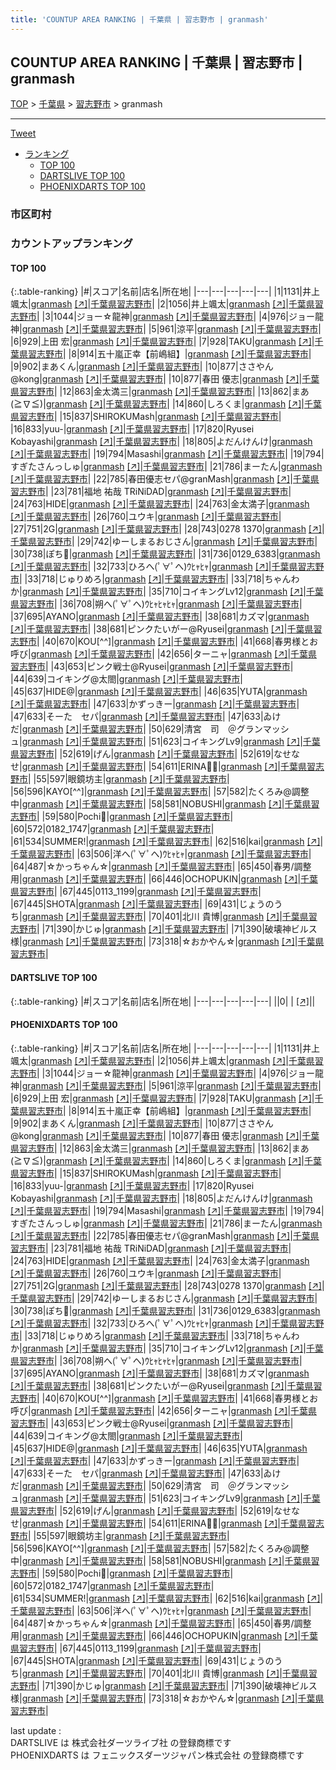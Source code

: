 ```yaml
---
title: 'COUNTUP AREA RANKING | 千葉県 | 習志野市 | granmash'
---
```

## COUNTUP AREA RANKING | 千葉県 | 習志野市 | granmash

[TOP](/darts/rank/) > [千葉県](/darts/rank/千葉県/) > [習志野市](/darts/rank/千葉県/習志野市/) > granmash

___

<a href="https://twitter.com/share?ref_src=twsrc%5Etfw" data-text="COUNTUP AREA RANKING | 千葉県習志野市granmash" class="twitter-share-button" data-hashtags="DARTSLIVE,PHOENIXDARTS,darts,ダーツ" data-show-count="false">Tweet</a>

* [ランキング](#カウントアップランキング)
    * [TOP 100](#top-100)
    * [DARTSLIVE TOP 100](#dartslive-top-100)
    * [PHOENIXDARTS TOP 100](#phoenixdarts-top-100)

### 市区町村

<ul>

</ul>

### カウントアップランキング

#### TOP 100



{:.table-ranking}
|#|スコア|名前|店名|所在地|
|---|---|---|---|---|
|1|1131|<span class="rank-name-pd"><span class="pro-icon-pd"></span>井上 颯太</span>|<a href="/darts/rank/shops/57957.html">granmash</a> <a href="https://vs.phoenixdarts.com/jp/shop/shopDetailInfo/s_57957?s_seq=57957">[↗]</a>|<a href="/darts/rank/千葉県/習志野市">千葉県習志野市</a>|
|2|1056|<span class="rank-name-pd">井上颯太</span>|<a href="/darts/rank/shops/57957.html">granmash</a> <a href="https://vs.phoenixdarts.com/jp/shop/shopDetailInfo/s_57957?s_seq=57957">[↗]</a>|<a href="/darts/rank/千葉県/習志野市">千葉県習志野市</a>|
|3|1044|<span class="rank-name-pd">ジョー☆龍神</span>|<a href="/darts/rank/shops/57957.html">granmash</a> <a href="https://vs.phoenixdarts.com/jp/shop/shopDetailInfo/s_57957?s_seq=57957">[↗]</a>|<a href="/darts/rank/千葉県/習志野市">千葉県習志野市</a>|
|4|976|<span class="rank-name-pd">ジョー龍神</span>|<a href="/darts/rank/shops/57957.html">granmash</a> <a href="https://vs.phoenixdarts.com/jp/shop/shopDetailInfo/s_57957?s_seq=57957">[↗]</a>|<a href="/darts/rank/千葉県/習志野市">千葉県習志野市</a>|
|5|961|<span class="rank-name-pd">涼平</span>|<a href="/darts/rank/shops/57957.html">granmash</a> <a href="https://vs.phoenixdarts.com/jp/shop/shopDetailInfo/s_57957?s_seq=57957">[↗]</a>|<a href="/darts/rank/千葉県/習志野市">千葉県習志野市</a>|
|6|929|<span class="rank-name-pd">上田 宏</span>|<a href="/darts/rank/shops/57957.html">granmash</a> <a href="https://vs.phoenixdarts.com/jp/shop/shopDetailInfo/s_57957?s_seq=57957">[↗]</a>|<a href="/darts/rank/千葉県/習志野市">千葉県習志野市</a>|
|7|928|<span class="rank-name-pd">TAKU</span>|<a href="/darts/rank/shops/57957.html">granmash</a> <a href="https://vs.phoenixdarts.com/jp/shop/shopDetailInfo/s_57957?s_seq=57957">[↗]</a>|<a href="/darts/rank/千葉県/習志野市">千葉県習志野市</a>|
|8|914|<span class="rank-name-pd">五十嵐正幸【前嶋組】</span>|<a href="/darts/rank/shops/57957.html">granmash</a> <a href="https://vs.phoenixdarts.com/jp/shop/shopDetailInfo/s_57957?s_seq=57957">[↗]</a>|<a href="/darts/rank/千葉県/習志野市">千葉県習志野市</a>|
|9|902|<span class="rank-name-pd">まあくん</span>|<a href="/darts/rank/shops/57957.html">granmash</a> <a href="https://vs.phoenixdarts.com/jp/shop/shopDetailInfo/s_57957?s_seq=57957">[↗]</a>|<a href="/darts/rank/千葉県/習志野市">千葉県習志野市</a>|
|10|877|<span class="rank-name-pd">ささやん@kong</span>|<a href="/darts/rank/shops/57957.html">granmash</a> <a href="https://vs.phoenixdarts.com/jp/shop/shopDetailInfo/s_57957?s_seq=57957">[↗]</a>|<a href="/darts/rank/千葉県/習志野市">千葉県習志野市</a>|
|10|877|<span class="rank-name-pd"><span class="pro-icon-pd"></span>春田 優志</span>|<a href="/darts/rank/shops/57957.html">granmash</a> <a href="https://vs.phoenixdarts.com/jp/shop/shopDetailInfo/s_57957?s_seq=57957">[↗]</a>|<a href="/darts/rank/千葉県/習志野市">千葉県習志野市</a>|
|12|863|<span class="rank-name-pd">金太満三</span>|<a href="/darts/rank/shops/57957.html">granmash</a> <a href="https://vs.phoenixdarts.com/jp/shop/shopDetailInfo/s_57957?s_seq=57957">[↗]</a>|<a href="/darts/rank/千葉県/習志野市">千葉県習志野市</a>|
|13|862|<span class="rank-name-pd">まあ(≧∇≦)</span>|<a href="/darts/rank/shops/57957.html">granmash</a> <a href="https://vs.phoenixdarts.com/jp/shop/shopDetailInfo/s_57957?s_seq=57957">[↗]</a>|<a href="/darts/rank/千葉県/習志野市">千葉県習志野市</a>|
|14|860|<span class="rank-name-pd">しろくま</span>|<a href="/darts/rank/shops/57957.html">granmash</a> <a href="https://vs.phoenixdarts.com/jp/shop/shopDetailInfo/s_57957?s_seq=57957">[↗]</a>|<a href="/darts/rank/千葉県/習志野市">千葉県習志野市</a>|
|15|837|<span class="rank-name-pd">SHIROKUMash</span>|<a href="/darts/rank/shops/57957.html">granmash</a> <a href="https://vs.phoenixdarts.com/jp/shop/shopDetailInfo/s_57957?s_seq=57957">[↗]</a>|<a href="/darts/rank/千葉県/習志野市">千葉県習志野市</a>|
|16|833|<span class="rank-name-pd">yuu-</span>|<a href="/darts/rank/shops/57957.html">granmash</a> <a href="https://vs.phoenixdarts.com/jp/shop/shopDetailInfo/s_57957?s_seq=57957">[↗]</a>|<a href="/darts/rank/千葉県/習志野市">千葉県習志野市</a>|
|17|820|<span class="rank-name-pd">Ryusei Kobayashi</span>|<a href="/darts/rank/shops/57957.html">granmash</a> <a href="https://vs.phoenixdarts.com/jp/shop/shopDetailInfo/s_57957?s_seq=57957">[↗]</a>|<a href="/darts/rank/千葉県/習志野市">千葉県習志野市</a>|
|18|805|<span class="rank-name-pd">よだんけんけ</span>|<a href="/darts/rank/shops/57957.html">granmash</a> <a href="https://vs.phoenixdarts.com/jp/shop/shopDetailInfo/s_57957?s_seq=57957">[↗]</a>|<a href="/darts/rank/千葉県/習志野市">千葉県習志野市</a>|
|19|794|<span class="rank-name-pd">Masashi</span>|<a href="/darts/rank/shops/57957.html">granmash</a> <a href="https://vs.phoenixdarts.com/jp/shop/shopDetailInfo/s_57957?s_seq=57957">[↗]</a>|<a href="/darts/rank/千葉県/習志野市">千葉県習志野市</a>|
|19|794|<span class="rank-name-pd">すぎたさんっしゅ</span>|<a href="/darts/rank/shops/57957.html">granmash</a> <a href="https://vs.phoenixdarts.com/jp/shop/shopDetailInfo/s_57957?s_seq=57957">[↗]</a>|<a href="/darts/rank/千葉県/習志野市">千葉県習志野市</a>|
|21|786|<span class="rank-name-pd">まーたん</span>|<a href="/darts/rank/shops/57957.html">granmash</a> <a href="https://vs.phoenixdarts.com/jp/shop/shopDetailInfo/s_57957?s_seq=57957">[↗]</a>|<a href="/darts/rank/千葉県/習志野市">千葉県習志野市</a>|
|22|785|<span class="rank-name-pd">春田優志セパ@granMash</span>|<a href="/darts/rank/shops/57957.html">granmash</a> <a href="https://vs.phoenixdarts.com/jp/shop/shopDetailInfo/s_57957?s_seq=57957">[↗]</a>|<a href="/darts/rank/千葉県/習志野市">千葉県習志野市</a>|
|23|781|<span class="rank-name-pd">福地 祐哉 TRiNiDAD</span>|<a href="/darts/rank/shops/57957.html">granmash</a> <a href="https://vs.phoenixdarts.com/jp/shop/shopDetailInfo/s_57957?s_seq=57957">[↗]</a>|<a href="/darts/rank/千葉県/習志野市">千葉県習志野市</a>|
|24|763|<span class="rank-name-pd">HIDE</span>|<a href="/darts/rank/shops/57957.html">granmash</a> <a href="https://vs.phoenixdarts.com/jp/shop/shopDetailInfo/s_57957?s_seq=57957">[↗]</a>|<a href="/darts/rank/千葉県/習志野市">千葉県習志野市</a>|
|24|763|<span class="rank-name-pd">金太満子</span>|<a href="/darts/rank/shops/57957.html">granmash</a> <a href="https://vs.phoenixdarts.com/jp/shop/shopDetailInfo/s_57957?s_seq=57957">[↗]</a>|<a href="/darts/rank/千葉県/習志野市">千葉県習志野市</a>|
|26|760|<span class="rank-name-pd">ユウキ</span>|<a href="/darts/rank/shops/57957.html">granmash</a> <a href="https://vs.phoenixdarts.com/jp/shop/shopDetailInfo/s_57957?s_seq=57957">[↗]</a>|<a href="/darts/rank/千葉県/習志野市">千葉県習志野市</a>|
|27|751|<span class="rank-name-pd">2G</span>|<a href="/darts/rank/shops/57957.html">granmash</a> <a href="https://vs.phoenixdarts.com/jp/shop/shopDetailInfo/s_57957?s_seq=57957">[↗]</a>|<a href="/darts/rank/千葉県/習志野市">千葉県習志野市</a>|
|28|743|<span class="rank-name-pd">0278 1370</span>|<a href="/darts/rank/shops/57957.html">granmash</a> <a href="https://vs.phoenixdarts.com/jp/shop/shopDetailInfo/s_57957?s_seq=57957">[↗]</a>|<a href="/darts/rank/千葉県/習志野市">千葉県習志野市</a>|
|29|742|<span class="rank-name-pd">ゆーしまるおじさん</span>|<a href="/darts/rank/shops/57957.html">granmash</a> <a href="https://vs.phoenixdarts.com/jp/shop/shopDetailInfo/s_57957?s_seq=57957">[↗]</a>|<a href="/darts/rank/千葉県/習志野市">千葉県習志野市</a>|
|30|738|<span class="rank-name-pd">ぽち🐾</span>|<a href="/darts/rank/shops/57957.html">granmash</a> <a href="https://vs.phoenixdarts.com/jp/shop/shopDetailInfo/s_57957?s_seq=57957">[↗]</a>|<a href="/darts/rank/千葉県/習志野市">千葉県習志野市</a>|
|31|736|<span class="rank-name-pd">0129_6383</span>|<a href="/darts/rank/shops/57957.html">granmash</a> <a href="https://vs.phoenixdarts.com/jp/shop/shopDetailInfo/s_57957?s_seq=57957">[↗]</a>|<a href="/darts/rank/千葉県/習志野市">千葉県習志野市</a>|
|32|733|<span class="rank-name-pd">ひろへ(ﾟ∀ﾟへ)ｳﾋｬﾋｬ</span>|<a href="/darts/rank/shops/57957.html">granmash</a> <a href="https://vs.phoenixdarts.com/jp/shop/shopDetailInfo/s_57957?s_seq=57957">[↗]</a>|<a href="/darts/rank/千葉県/習志野市">千葉県習志野市</a>|
|33|718|<span class="rank-name-pd">じゅりめろ</span>|<a href="/darts/rank/shops/57957.html">granmash</a> <a href="https://vs.phoenixdarts.com/jp/shop/shopDetailInfo/s_57957?s_seq=57957">[↗]</a>|<a href="/darts/rank/千葉県/習志野市">千葉県習志野市</a>|
|33|718|<span class="rank-name-pd">ちゃんわか</span>|<a href="/darts/rank/shops/57957.html">granmash</a> <a href="https://vs.phoenixdarts.com/jp/shop/shopDetailInfo/s_57957?s_seq=57957">[↗]</a>|<a href="/darts/rank/千葉県/習志野市">千葉県習志野市</a>|
|35|710|<span class="rank-name-pd">コイキングLv12</span>|<a href="/darts/rank/shops/57957.html">granmash</a> <a href="https://vs.phoenixdarts.com/jp/shop/shopDetailInfo/s_57957?s_seq=57957">[↗]</a>|<a href="/darts/rank/千葉県/習志野市">千葉県習志野市</a>|
|36|708|<span class="rank-name-pd">朔へ(ﾟ∀ﾟへ)ｳﾋｬﾋｬﾋｬ</span>|<a href="/darts/rank/shops/57957.html">granmash</a> <a href="https://vs.phoenixdarts.com/jp/shop/shopDetailInfo/s_57957?s_seq=57957">[↗]</a>|<a href="/darts/rank/千葉県/習志野市">千葉県習志野市</a>|
|37|695|<span class="rank-name-pd">AYANO</span>|<a href="/darts/rank/shops/57957.html">granmash</a> <a href="https://vs.phoenixdarts.com/jp/shop/shopDetailInfo/s_57957?s_seq=57957">[↗]</a>|<a href="/darts/rank/千葉県/習志野市">千葉県習志野市</a>|
|38|681|<span class="rank-name-pd">カズマ</span>|<a href="/darts/rank/shops/57957.html">granmash</a> <a href="https://vs.phoenixdarts.com/jp/shop/shopDetailInfo/s_57957?s_seq=57957">[↗]</a>|<a href="/darts/rank/千葉県/習志野市">千葉県習志野市</a>|
|38|681|<span class="rank-name-pd">ピンクたいがー@Ryusei</span>|<a href="/darts/rank/shops/57957.html">granmash</a> <a href="https://vs.phoenixdarts.com/jp/shop/shopDetailInfo/s_57957?s_seq=57957">[↗]</a>|<a href="/darts/rank/千葉県/習志野市">千葉県習志野市</a>|
|40|670|<span class="rank-name-pd">KOU[^^]</span>|<a href="/darts/rank/shops/57957.html">granmash</a> <a href="https://vs.phoenixdarts.com/jp/shop/shopDetailInfo/s_57957?s_seq=57957">[↗]</a>|<a href="/darts/rank/千葉県/習志野市">千葉県習志野市</a>|
|41|668|<span class="rank-name-pd">春男様とお呼び</span>|<a href="/darts/rank/shops/57957.html">granmash</a> <a href="https://vs.phoenixdarts.com/jp/shop/shopDetailInfo/s_57957?s_seq=57957">[↗]</a>|<a href="/darts/rank/千葉県/習志野市">千葉県習志野市</a>|
|42|656|<span class="rank-name-pd">ターニャ</span>|<a href="/darts/rank/shops/57957.html">granmash</a> <a href="https://vs.phoenixdarts.com/jp/shop/shopDetailInfo/s_57957?s_seq=57957">[↗]</a>|<a href="/darts/rank/千葉県/習志野市">千葉県習志野市</a>|
|43|653|<span class="rank-name-pd">ピンク戦士@Ryusei</span>|<a href="/darts/rank/shops/57957.html">granmash</a> <a href="https://vs.phoenixdarts.com/jp/shop/shopDetailInfo/s_57957?s_seq=57957">[↗]</a>|<a href="/darts/rank/千葉県/習志野市">千葉県習志野市</a>|
|44|639|<span class="rank-name-pd">コイキング@太閤</span>|<a href="/darts/rank/shops/57957.html">granmash</a> <a href="https://vs.phoenixdarts.com/jp/shop/shopDetailInfo/s_57957?s_seq=57957">[↗]</a>|<a href="/darts/rank/千葉県/習志野市">千葉県習志野市</a>|
|45|637|<span class="rank-name-pd">HIDE@</span>|<a href="/darts/rank/shops/57957.html">granmash</a> <a href="https://vs.phoenixdarts.com/jp/shop/shopDetailInfo/s_57957?s_seq=57957">[↗]</a>|<a href="/darts/rank/千葉県/習志野市">千葉県習志野市</a>|
|46|635|<span class="rank-name-pd">YUTA</span>|<a href="/darts/rank/shops/57957.html">granmash</a> <a href="https://vs.phoenixdarts.com/jp/shop/shopDetailInfo/s_57957?s_seq=57957">[↗]</a>|<a href="/darts/rank/千葉県/習志野市">千葉県習志野市</a>|
|47|633|<span class="rank-name-pd">かずっきー</span>|<a href="/darts/rank/shops/57957.html">granmash</a> <a href="https://vs.phoenixdarts.com/jp/shop/shopDetailInfo/s_57957?s_seq=57957">[↗]</a>|<a href="/darts/rank/千葉県/習志野市">千葉県習志野市</a>|
|47|633|<span class="rank-name-pd">そーた　セパ</span>|<a href="/darts/rank/shops/57957.html">granmash</a> <a href="https://vs.phoenixdarts.com/jp/shop/shopDetailInfo/s_57957?s_seq=57957">[↗]</a>|<a href="/darts/rank/千葉県/習志野市">千葉県習志野市</a>|
|47|633|<span class="rank-name-pd">ゐけだ</span>|<a href="/darts/rank/shops/57957.html">granmash</a> <a href="https://vs.phoenixdarts.com/jp/shop/shopDetailInfo/s_57957?s_seq=57957">[↗]</a>|<a href="/darts/rank/千葉県/習志野市">千葉県習志野市</a>|
|50|629|<span class="rank-name-pd">清宮　司　＠グランマッシュ</span>|<a href="/darts/rank/shops/57957.html">granmash</a> <a href="https://vs.phoenixdarts.com/jp/shop/shopDetailInfo/s_57957?s_seq=57957">[↗]</a>|<a href="/darts/rank/千葉県/習志野市">千葉県習志野市</a>|
|51|623|<span class="rank-name-pd">コイキングLv9</span>|<a href="/darts/rank/shops/57957.html">granmash</a> <a href="https://vs.phoenixdarts.com/jp/shop/shopDetailInfo/s_57957?s_seq=57957">[↗]</a>|<a href="/darts/rank/千葉県/習志野市">千葉県習志野市</a>|
|52|619|<span class="rank-name-pd">げん</span>|<a href="/darts/rank/shops/57957.html">granmash</a> <a href="https://vs.phoenixdarts.com/jp/shop/shopDetailInfo/s_57957?s_seq=57957">[↗]</a>|<a href="/darts/rank/千葉県/習志野市">千葉県習志野市</a>|
|52|619|<span class="rank-name-pd">なせなせ</span>|<a href="/darts/rank/shops/57957.html">granmash</a> <a href="https://vs.phoenixdarts.com/jp/shop/shopDetailInfo/s_57957?s_seq=57957">[↗]</a>|<a href="/darts/rank/千葉県/習志野市">千葉県習志野市</a>|
|54|611|<span class="rank-name-pd">ERINA🩵🪽</span>|<a href="/darts/rank/shops/57957.html">granmash</a> <a href="https://vs.phoenixdarts.com/jp/shop/shopDetailInfo/s_57957?s_seq=57957">[↗]</a>|<a href="/darts/rank/千葉県/習志野市">千葉県習志野市</a>|
|55|597|<span class="rank-name-pd">眼鏡坊主</span>|<a href="/darts/rank/shops/57957.html">granmash</a> <a href="https://vs.phoenixdarts.com/jp/shop/shopDetailInfo/s_57957?s_seq=57957">[↗]</a>|<a href="/darts/rank/千葉県/習志野市">千葉県習志野市</a>|
|56|596|<span class="rank-name-pd">KAYO[^^]</span>|<a href="/darts/rank/shops/57957.html">granmash</a> <a href="https://vs.phoenixdarts.com/jp/shop/shopDetailInfo/s_57957?s_seq=57957">[↗]</a>|<a href="/darts/rank/千葉県/習志野市">千葉県習志野市</a>|
|57|582|<span class="rank-name-pd">たくろみ@調整中</span>|<a href="/darts/rank/shops/57957.html">granmash</a> <a href="https://vs.phoenixdarts.com/jp/shop/shopDetailInfo/s_57957?s_seq=57957">[↗]</a>|<a href="/darts/rank/千葉県/習志野市">千葉県習志野市</a>|
|58|581|<span class="rank-name-pd">NOBUSHI</span>|<a href="/darts/rank/shops/57957.html">granmash</a> <a href="https://vs.phoenixdarts.com/jp/shop/shopDetailInfo/s_57957?s_seq=57957">[↗]</a>|<a href="/darts/rank/千葉県/習志野市">千葉県習志野市</a>|
|59|580|<span class="rank-name-pd">Pochi🐾</span>|<a href="/darts/rank/shops/57957.html">granmash</a> <a href="https://vs.phoenixdarts.com/jp/shop/shopDetailInfo/s_57957?s_seq=57957">[↗]</a>|<a href="/darts/rank/千葉県/習志野市">千葉県習志野市</a>|
|60|572|<span class="rank-name-pd">0182_1747</span>|<a href="/darts/rank/shops/57957.html">granmash</a> <a href="https://vs.phoenixdarts.com/jp/shop/shopDetailInfo/s_57957?s_seq=57957">[↗]</a>|<a href="/darts/rank/千葉県/習志野市">千葉県習志野市</a>|
|61|534|<span class="rank-name-pd">SUMMER!</span>|<a href="/darts/rank/shops/57957.html">granmash</a> <a href="https://vs.phoenixdarts.com/jp/shop/shopDetailInfo/s_57957?s_seq=57957">[↗]</a>|<a href="/darts/rank/千葉県/習志野市">千葉県習志野市</a>|
|62|516|<span class="rank-name-pd">kai</span>|<a href="/darts/rank/shops/57957.html">granmash</a> <a href="https://vs.phoenixdarts.com/jp/shop/shopDetailInfo/s_57957?s_seq=57957">[↗]</a>|<a href="/darts/rank/千葉県/習志野市">千葉県習志野市</a>|
|63|506|<span class="rank-name-pd">洋へ(ﾟ∀ﾟへ)ｳﾋｬﾋｬ</span>|<a href="/darts/rank/shops/57957.html">granmash</a> <a href="https://vs.phoenixdarts.com/jp/shop/shopDetailInfo/s_57957?s_seq=57957">[↗]</a>|<a href="/darts/rank/千葉県/習志野市">千葉県習志野市</a>|
|64|487|<span class="rank-name-pd">☆かっちゃん☆</span>|<a href="/darts/rank/shops/57957.html">granmash</a> <a href="https://vs.phoenixdarts.com/jp/shop/shopDetailInfo/s_57957?s_seq=57957">[↗]</a>|<a href="/darts/rank/千葉県/習志野市">千葉県習志野市</a>|
|65|450|<span class="rank-name-pd">春男/調整用</span>|<a href="/darts/rank/shops/57957.html">granmash</a> <a href="https://vs.phoenixdarts.com/jp/shop/shopDetailInfo/s_57957?s_seq=57957">[↗]</a>|<a href="/darts/rank/千葉県/習志野市">千葉県習志野市</a>|
|66|446|<span class="rank-name-pd">OCHOPUKIN</span>|<a href="/darts/rank/shops/57957.html">granmash</a> <a href="https://vs.phoenixdarts.com/jp/shop/shopDetailInfo/s_57957?s_seq=57957">[↗]</a>|<a href="/darts/rank/千葉県/習志野市">千葉県習志野市</a>|
|67|445|<span class="rank-name-pd">0113_1199</span>|<a href="/darts/rank/shops/57957.html">granmash</a> <a href="https://vs.phoenixdarts.com/jp/shop/shopDetailInfo/s_57957?s_seq=57957">[↗]</a>|<a href="/darts/rank/千葉県/習志野市">千葉県習志野市</a>|
|67|445|<span class="rank-name-pd">SHOTA</span>|<a href="/darts/rank/shops/57957.html">granmash</a> <a href="https://vs.phoenixdarts.com/jp/shop/shopDetailInfo/s_57957?s_seq=57957">[↗]</a>|<a href="/darts/rank/千葉県/習志野市">千葉県習志野市</a>|
|69|431|<span class="rank-name-pd">じょうのうち</span>|<a href="/darts/rank/shops/57957.html">granmash</a> <a href="https://vs.phoenixdarts.com/jp/shop/shopDetailInfo/s_57957?s_seq=57957">[↗]</a>|<a href="/darts/rank/千葉県/習志野市">千葉県習志野市</a>|
|70|401|<span class="rank-name-pd">北川 貴博</span>|<a href="/darts/rank/shops/57957.html">granmash</a> <a href="https://vs.phoenixdarts.com/jp/shop/shopDetailInfo/s_57957?s_seq=57957">[↗]</a>|<a href="/darts/rank/千葉県/習志野市">千葉県習志野市</a>|
|71|390|<span class="rank-name-pd">かじゅ</span>|<a href="/darts/rank/shops/57957.html">granmash</a> <a href="https://vs.phoenixdarts.com/jp/shop/shopDetailInfo/s_57957?s_seq=57957">[↗]</a>|<a href="/darts/rank/千葉県/習志野市">千葉県習志野市</a>|
|71|390|<span class="rank-name-pd">破壊神ビルス様</span>|<a href="/darts/rank/shops/57957.html">granmash</a> <a href="https://vs.phoenixdarts.com/jp/shop/shopDetailInfo/s_57957?s_seq=57957">[↗]</a>|<a href="/darts/rank/千葉県/習志野市">千葉県習志野市</a>|
|73|318|<span class="rank-name-pd">☆おかやん☆</span>|<a href="/darts/rank/shops/57957.html">granmash</a> <a href="https://vs.phoenixdarts.com/jp/shop/shopDetailInfo/s_57957?s_seq=57957">[↗]</a>|<a href="/darts/rank/千葉県/習志野市">千葉県習志野市</a>|


#### DARTSLIVE TOP 100



{:.table-ranking}
|#|スコア|名前|店名|所在地|
|---|---|---|---|---|
||0|<span class="rank-name-dl"> </span>|<a href="/darts/rank/shops/.html"></a> <a href="">[↗]</a>|<a href="/darts/rank//"></a>|


#### PHOENIXDARTS TOP 100



{:.table-ranking}
|#|スコア|名前|店名|所在地|
|---|---|---|---|---|
|1|1131|<span class="rank-name-pd"><span class="pro-icon-pd"></span>井上 颯太</span>|<a href="/darts/rank/shops/57957.html">granmash</a> <a href="https://vs.phoenixdarts.com/jp/shop/shopDetailInfo/s_57957?s_seq=57957">[↗]</a>|<a href="/darts/rank/千葉県/習志野市">千葉県習志野市</a>|
|2|1056|<span class="rank-name-pd">井上颯太</span>|<a href="/darts/rank/shops/57957.html">granmash</a> <a href="https://vs.phoenixdarts.com/jp/shop/shopDetailInfo/s_57957?s_seq=57957">[↗]</a>|<a href="/darts/rank/千葉県/習志野市">千葉県習志野市</a>|
|3|1044|<span class="rank-name-pd">ジョー☆龍神</span>|<a href="/darts/rank/shops/57957.html">granmash</a> <a href="https://vs.phoenixdarts.com/jp/shop/shopDetailInfo/s_57957?s_seq=57957">[↗]</a>|<a href="/darts/rank/千葉県/習志野市">千葉県習志野市</a>|
|4|976|<span class="rank-name-pd">ジョー龍神</span>|<a href="/darts/rank/shops/57957.html">granmash</a> <a href="https://vs.phoenixdarts.com/jp/shop/shopDetailInfo/s_57957?s_seq=57957">[↗]</a>|<a href="/darts/rank/千葉県/習志野市">千葉県習志野市</a>|
|5|961|<span class="rank-name-pd">涼平</span>|<a href="/darts/rank/shops/57957.html">granmash</a> <a href="https://vs.phoenixdarts.com/jp/shop/shopDetailInfo/s_57957?s_seq=57957">[↗]</a>|<a href="/darts/rank/千葉県/習志野市">千葉県習志野市</a>|
|6|929|<span class="rank-name-pd">上田 宏</span>|<a href="/darts/rank/shops/57957.html">granmash</a> <a href="https://vs.phoenixdarts.com/jp/shop/shopDetailInfo/s_57957?s_seq=57957">[↗]</a>|<a href="/darts/rank/千葉県/習志野市">千葉県習志野市</a>|
|7|928|<span class="rank-name-pd">TAKU</span>|<a href="/darts/rank/shops/57957.html">granmash</a> <a href="https://vs.phoenixdarts.com/jp/shop/shopDetailInfo/s_57957?s_seq=57957">[↗]</a>|<a href="/darts/rank/千葉県/習志野市">千葉県習志野市</a>|
|8|914|<span class="rank-name-pd">五十嵐正幸【前嶋組】</span>|<a href="/darts/rank/shops/57957.html">granmash</a> <a href="https://vs.phoenixdarts.com/jp/shop/shopDetailInfo/s_57957?s_seq=57957">[↗]</a>|<a href="/darts/rank/千葉県/習志野市">千葉県習志野市</a>|
|9|902|<span class="rank-name-pd">まあくん</span>|<a href="/darts/rank/shops/57957.html">granmash</a> <a href="https://vs.phoenixdarts.com/jp/shop/shopDetailInfo/s_57957?s_seq=57957">[↗]</a>|<a href="/darts/rank/千葉県/習志野市">千葉県習志野市</a>|
|10|877|<span class="rank-name-pd">ささやん@kong</span>|<a href="/darts/rank/shops/57957.html">granmash</a> <a href="https://vs.phoenixdarts.com/jp/shop/shopDetailInfo/s_57957?s_seq=57957">[↗]</a>|<a href="/darts/rank/千葉県/習志野市">千葉県習志野市</a>|
|10|877|<span class="rank-name-pd"><span class="pro-icon-pd"></span>春田 優志</span>|<a href="/darts/rank/shops/57957.html">granmash</a> <a href="https://vs.phoenixdarts.com/jp/shop/shopDetailInfo/s_57957?s_seq=57957">[↗]</a>|<a href="/darts/rank/千葉県/習志野市">千葉県習志野市</a>|
|12|863|<span class="rank-name-pd">金太満三</span>|<a href="/darts/rank/shops/57957.html">granmash</a> <a href="https://vs.phoenixdarts.com/jp/shop/shopDetailInfo/s_57957?s_seq=57957">[↗]</a>|<a href="/darts/rank/千葉県/習志野市">千葉県習志野市</a>|
|13|862|<span class="rank-name-pd">まあ(≧∇≦)</span>|<a href="/darts/rank/shops/57957.html">granmash</a> <a href="https://vs.phoenixdarts.com/jp/shop/shopDetailInfo/s_57957?s_seq=57957">[↗]</a>|<a href="/darts/rank/千葉県/習志野市">千葉県習志野市</a>|
|14|860|<span class="rank-name-pd">しろくま</span>|<a href="/darts/rank/shops/57957.html">granmash</a> <a href="https://vs.phoenixdarts.com/jp/shop/shopDetailInfo/s_57957?s_seq=57957">[↗]</a>|<a href="/darts/rank/千葉県/習志野市">千葉県習志野市</a>|
|15|837|<span class="rank-name-pd">SHIROKUMash</span>|<a href="/darts/rank/shops/57957.html">granmash</a> <a href="https://vs.phoenixdarts.com/jp/shop/shopDetailInfo/s_57957?s_seq=57957">[↗]</a>|<a href="/darts/rank/千葉県/習志野市">千葉県習志野市</a>|
|16|833|<span class="rank-name-pd">yuu-</span>|<a href="/darts/rank/shops/57957.html">granmash</a> <a href="https://vs.phoenixdarts.com/jp/shop/shopDetailInfo/s_57957?s_seq=57957">[↗]</a>|<a href="/darts/rank/千葉県/習志野市">千葉県習志野市</a>|
|17|820|<span class="rank-name-pd">Ryusei Kobayashi</span>|<a href="/darts/rank/shops/57957.html">granmash</a> <a href="https://vs.phoenixdarts.com/jp/shop/shopDetailInfo/s_57957?s_seq=57957">[↗]</a>|<a href="/darts/rank/千葉県/習志野市">千葉県習志野市</a>|
|18|805|<span class="rank-name-pd">よだんけんけ</span>|<a href="/darts/rank/shops/57957.html">granmash</a> <a href="https://vs.phoenixdarts.com/jp/shop/shopDetailInfo/s_57957?s_seq=57957">[↗]</a>|<a href="/darts/rank/千葉県/習志野市">千葉県習志野市</a>|
|19|794|<span class="rank-name-pd">Masashi</span>|<a href="/darts/rank/shops/57957.html">granmash</a> <a href="https://vs.phoenixdarts.com/jp/shop/shopDetailInfo/s_57957?s_seq=57957">[↗]</a>|<a href="/darts/rank/千葉県/習志野市">千葉県習志野市</a>|
|19|794|<span class="rank-name-pd">すぎたさんっしゅ</span>|<a href="/darts/rank/shops/57957.html">granmash</a> <a href="https://vs.phoenixdarts.com/jp/shop/shopDetailInfo/s_57957?s_seq=57957">[↗]</a>|<a href="/darts/rank/千葉県/習志野市">千葉県習志野市</a>|
|21|786|<span class="rank-name-pd">まーたん</span>|<a href="/darts/rank/shops/57957.html">granmash</a> <a href="https://vs.phoenixdarts.com/jp/shop/shopDetailInfo/s_57957?s_seq=57957">[↗]</a>|<a href="/darts/rank/千葉県/習志野市">千葉県習志野市</a>|
|22|785|<span class="rank-name-pd">春田優志セパ@granMash</span>|<a href="/darts/rank/shops/57957.html">granmash</a> <a href="https://vs.phoenixdarts.com/jp/shop/shopDetailInfo/s_57957?s_seq=57957">[↗]</a>|<a href="/darts/rank/千葉県/習志野市">千葉県習志野市</a>|
|23|781|<span class="rank-name-pd">福地 祐哉 TRiNiDAD</span>|<a href="/darts/rank/shops/57957.html">granmash</a> <a href="https://vs.phoenixdarts.com/jp/shop/shopDetailInfo/s_57957?s_seq=57957">[↗]</a>|<a href="/darts/rank/千葉県/習志野市">千葉県習志野市</a>|
|24|763|<span class="rank-name-pd">HIDE</span>|<a href="/darts/rank/shops/57957.html">granmash</a> <a href="https://vs.phoenixdarts.com/jp/shop/shopDetailInfo/s_57957?s_seq=57957">[↗]</a>|<a href="/darts/rank/千葉県/習志野市">千葉県習志野市</a>|
|24|763|<span class="rank-name-pd">金太満子</span>|<a href="/darts/rank/shops/57957.html">granmash</a> <a href="https://vs.phoenixdarts.com/jp/shop/shopDetailInfo/s_57957?s_seq=57957">[↗]</a>|<a href="/darts/rank/千葉県/習志野市">千葉県習志野市</a>|
|26|760|<span class="rank-name-pd">ユウキ</span>|<a href="/darts/rank/shops/57957.html">granmash</a> <a href="https://vs.phoenixdarts.com/jp/shop/shopDetailInfo/s_57957?s_seq=57957">[↗]</a>|<a href="/darts/rank/千葉県/習志野市">千葉県習志野市</a>|
|27|751|<span class="rank-name-pd">2G</span>|<a href="/darts/rank/shops/57957.html">granmash</a> <a href="https://vs.phoenixdarts.com/jp/shop/shopDetailInfo/s_57957?s_seq=57957">[↗]</a>|<a href="/darts/rank/千葉県/習志野市">千葉県習志野市</a>|
|28|743|<span class="rank-name-pd">0278 1370</span>|<a href="/darts/rank/shops/57957.html">granmash</a> <a href="https://vs.phoenixdarts.com/jp/shop/shopDetailInfo/s_57957?s_seq=57957">[↗]</a>|<a href="/darts/rank/千葉県/習志野市">千葉県習志野市</a>|
|29|742|<span class="rank-name-pd">ゆーしまるおじさん</span>|<a href="/darts/rank/shops/57957.html">granmash</a> <a href="https://vs.phoenixdarts.com/jp/shop/shopDetailInfo/s_57957?s_seq=57957">[↗]</a>|<a href="/darts/rank/千葉県/習志野市">千葉県習志野市</a>|
|30|738|<span class="rank-name-pd">ぽち🐾</span>|<a href="/darts/rank/shops/57957.html">granmash</a> <a href="https://vs.phoenixdarts.com/jp/shop/shopDetailInfo/s_57957?s_seq=57957">[↗]</a>|<a href="/darts/rank/千葉県/習志野市">千葉県習志野市</a>|
|31|736|<span class="rank-name-pd">0129_6383</span>|<a href="/darts/rank/shops/57957.html">granmash</a> <a href="https://vs.phoenixdarts.com/jp/shop/shopDetailInfo/s_57957?s_seq=57957">[↗]</a>|<a href="/darts/rank/千葉県/習志野市">千葉県習志野市</a>|
|32|733|<span class="rank-name-pd">ひろへ(ﾟ∀ﾟへ)ｳﾋｬﾋｬ</span>|<a href="/darts/rank/shops/57957.html">granmash</a> <a href="https://vs.phoenixdarts.com/jp/shop/shopDetailInfo/s_57957?s_seq=57957">[↗]</a>|<a href="/darts/rank/千葉県/習志野市">千葉県習志野市</a>|
|33|718|<span class="rank-name-pd">じゅりめろ</span>|<a href="/darts/rank/shops/57957.html">granmash</a> <a href="https://vs.phoenixdarts.com/jp/shop/shopDetailInfo/s_57957?s_seq=57957">[↗]</a>|<a href="/darts/rank/千葉県/習志野市">千葉県習志野市</a>|
|33|718|<span class="rank-name-pd">ちゃんわか</span>|<a href="/darts/rank/shops/57957.html">granmash</a> <a href="https://vs.phoenixdarts.com/jp/shop/shopDetailInfo/s_57957?s_seq=57957">[↗]</a>|<a href="/darts/rank/千葉県/習志野市">千葉県習志野市</a>|
|35|710|<span class="rank-name-pd">コイキングLv12</span>|<a href="/darts/rank/shops/57957.html">granmash</a> <a href="https://vs.phoenixdarts.com/jp/shop/shopDetailInfo/s_57957?s_seq=57957">[↗]</a>|<a href="/darts/rank/千葉県/習志野市">千葉県習志野市</a>|
|36|708|<span class="rank-name-pd">朔へ(ﾟ∀ﾟへ)ｳﾋｬﾋｬﾋｬ</span>|<a href="/darts/rank/shops/57957.html">granmash</a> <a href="https://vs.phoenixdarts.com/jp/shop/shopDetailInfo/s_57957?s_seq=57957">[↗]</a>|<a href="/darts/rank/千葉県/習志野市">千葉県習志野市</a>|
|37|695|<span class="rank-name-pd">AYANO</span>|<a href="/darts/rank/shops/57957.html">granmash</a> <a href="https://vs.phoenixdarts.com/jp/shop/shopDetailInfo/s_57957?s_seq=57957">[↗]</a>|<a href="/darts/rank/千葉県/習志野市">千葉県習志野市</a>|
|38|681|<span class="rank-name-pd">カズマ</span>|<a href="/darts/rank/shops/57957.html">granmash</a> <a href="https://vs.phoenixdarts.com/jp/shop/shopDetailInfo/s_57957?s_seq=57957">[↗]</a>|<a href="/darts/rank/千葉県/習志野市">千葉県習志野市</a>|
|38|681|<span class="rank-name-pd">ピンクたいがー@Ryusei</span>|<a href="/darts/rank/shops/57957.html">granmash</a> <a href="https://vs.phoenixdarts.com/jp/shop/shopDetailInfo/s_57957?s_seq=57957">[↗]</a>|<a href="/darts/rank/千葉県/習志野市">千葉県習志野市</a>|
|40|670|<span class="rank-name-pd">KOU[^^]</span>|<a href="/darts/rank/shops/57957.html">granmash</a> <a href="https://vs.phoenixdarts.com/jp/shop/shopDetailInfo/s_57957?s_seq=57957">[↗]</a>|<a href="/darts/rank/千葉県/習志野市">千葉県習志野市</a>|
|41|668|<span class="rank-name-pd">春男様とお呼び</span>|<a href="/darts/rank/shops/57957.html">granmash</a> <a href="https://vs.phoenixdarts.com/jp/shop/shopDetailInfo/s_57957?s_seq=57957">[↗]</a>|<a href="/darts/rank/千葉県/習志野市">千葉県習志野市</a>|
|42|656|<span class="rank-name-pd">ターニャ</span>|<a href="/darts/rank/shops/57957.html">granmash</a> <a href="https://vs.phoenixdarts.com/jp/shop/shopDetailInfo/s_57957?s_seq=57957">[↗]</a>|<a href="/darts/rank/千葉県/習志野市">千葉県習志野市</a>|
|43|653|<span class="rank-name-pd">ピンク戦士@Ryusei</span>|<a href="/darts/rank/shops/57957.html">granmash</a> <a href="https://vs.phoenixdarts.com/jp/shop/shopDetailInfo/s_57957?s_seq=57957">[↗]</a>|<a href="/darts/rank/千葉県/習志野市">千葉県習志野市</a>|
|44|639|<span class="rank-name-pd">コイキング@太閤</span>|<a href="/darts/rank/shops/57957.html">granmash</a> <a href="https://vs.phoenixdarts.com/jp/shop/shopDetailInfo/s_57957?s_seq=57957">[↗]</a>|<a href="/darts/rank/千葉県/習志野市">千葉県習志野市</a>|
|45|637|<span class="rank-name-pd">HIDE@</span>|<a href="/darts/rank/shops/57957.html">granmash</a> <a href="https://vs.phoenixdarts.com/jp/shop/shopDetailInfo/s_57957?s_seq=57957">[↗]</a>|<a href="/darts/rank/千葉県/習志野市">千葉県習志野市</a>|
|46|635|<span class="rank-name-pd">YUTA</span>|<a href="/darts/rank/shops/57957.html">granmash</a> <a href="https://vs.phoenixdarts.com/jp/shop/shopDetailInfo/s_57957?s_seq=57957">[↗]</a>|<a href="/darts/rank/千葉県/習志野市">千葉県習志野市</a>|
|47|633|<span class="rank-name-pd">かずっきー</span>|<a href="/darts/rank/shops/57957.html">granmash</a> <a href="https://vs.phoenixdarts.com/jp/shop/shopDetailInfo/s_57957?s_seq=57957">[↗]</a>|<a href="/darts/rank/千葉県/習志野市">千葉県習志野市</a>|
|47|633|<span class="rank-name-pd">そーた　セパ</span>|<a href="/darts/rank/shops/57957.html">granmash</a> <a href="https://vs.phoenixdarts.com/jp/shop/shopDetailInfo/s_57957?s_seq=57957">[↗]</a>|<a href="/darts/rank/千葉県/習志野市">千葉県習志野市</a>|
|47|633|<span class="rank-name-pd">ゐけだ</span>|<a href="/darts/rank/shops/57957.html">granmash</a> <a href="https://vs.phoenixdarts.com/jp/shop/shopDetailInfo/s_57957?s_seq=57957">[↗]</a>|<a href="/darts/rank/千葉県/習志野市">千葉県習志野市</a>|
|50|629|<span class="rank-name-pd">清宮　司　＠グランマッシュ</span>|<a href="/darts/rank/shops/57957.html">granmash</a> <a href="https://vs.phoenixdarts.com/jp/shop/shopDetailInfo/s_57957?s_seq=57957">[↗]</a>|<a href="/darts/rank/千葉県/習志野市">千葉県習志野市</a>|
|51|623|<span class="rank-name-pd">コイキングLv9</span>|<a href="/darts/rank/shops/57957.html">granmash</a> <a href="https://vs.phoenixdarts.com/jp/shop/shopDetailInfo/s_57957?s_seq=57957">[↗]</a>|<a href="/darts/rank/千葉県/習志野市">千葉県習志野市</a>|
|52|619|<span class="rank-name-pd">げん</span>|<a href="/darts/rank/shops/57957.html">granmash</a> <a href="https://vs.phoenixdarts.com/jp/shop/shopDetailInfo/s_57957?s_seq=57957">[↗]</a>|<a href="/darts/rank/千葉県/習志野市">千葉県習志野市</a>|
|52|619|<span class="rank-name-pd">なせなせ</span>|<a href="/darts/rank/shops/57957.html">granmash</a> <a href="https://vs.phoenixdarts.com/jp/shop/shopDetailInfo/s_57957?s_seq=57957">[↗]</a>|<a href="/darts/rank/千葉県/習志野市">千葉県習志野市</a>|
|54|611|<span class="rank-name-pd">ERINA🩵🪽</span>|<a href="/darts/rank/shops/57957.html">granmash</a> <a href="https://vs.phoenixdarts.com/jp/shop/shopDetailInfo/s_57957?s_seq=57957">[↗]</a>|<a href="/darts/rank/千葉県/習志野市">千葉県習志野市</a>|
|55|597|<span class="rank-name-pd">眼鏡坊主</span>|<a href="/darts/rank/shops/57957.html">granmash</a> <a href="https://vs.phoenixdarts.com/jp/shop/shopDetailInfo/s_57957?s_seq=57957">[↗]</a>|<a href="/darts/rank/千葉県/習志野市">千葉県習志野市</a>|
|56|596|<span class="rank-name-pd">KAYO[^^]</span>|<a href="/darts/rank/shops/57957.html">granmash</a> <a href="https://vs.phoenixdarts.com/jp/shop/shopDetailInfo/s_57957?s_seq=57957">[↗]</a>|<a href="/darts/rank/千葉県/習志野市">千葉県習志野市</a>|
|57|582|<span class="rank-name-pd">たくろみ@調整中</span>|<a href="/darts/rank/shops/57957.html">granmash</a> <a href="https://vs.phoenixdarts.com/jp/shop/shopDetailInfo/s_57957?s_seq=57957">[↗]</a>|<a href="/darts/rank/千葉県/習志野市">千葉県習志野市</a>|
|58|581|<span class="rank-name-pd">NOBUSHI</span>|<a href="/darts/rank/shops/57957.html">granmash</a> <a href="https://vs.phoenixdarts.com/jp/shop/shopDetailInfo/s_57957?s_seq=57957">[↗]</a>|<a href="/darts/rank/千葉県/習志野市">千葉県習志野市</a>|
|59|580|<span class="rank-name-pd">Pochi🐾</span>|<a href="/darts/rank/shops/57957.html">granmash</a> <a href="https://vs.phoenixdarts.com/jp/shop/shopDetailInfo/s_57957?s_seq=57957">[↗]</a>|<a href="/darts/rank/千葉県/習志野市">千葉県習志野市</a>|
|60|572|<span class="rank-name-pd">0182_1747</span>|<a href="/darts/rank/shops/57957.html">granmash</a> <a href="https://vs.phoenixdarts.com/jp/shop/shopDetailInfo/s_57957?s_seq=57957">[↗]</a>|<a href="/darts/rank/千葉県/習志野市">千葉県習志野市</a>|
|61|534|<span class="rank-name-pd">SUMMER!</span>|<a href="/darts/rank/shops/57957.html">granmash</a> <a href="https://vs.phoenixdarts.com/jp/shop/shopDetailInfo/s_57957?s_seq=57957">[↗]</a>|<a href="/darts/rank/千葉県/習志野市">千葉県習志野市</a>|
|62|516|<span class="rank-name-pd">kai</span>|<a href="/darts/rank/shops/57957.html">granmash</a> <a href="https://vs.phoenixdarts.com/jp/shop/shopDetailInfo/s_57957?s_seq=57957">[↗]</a>|<a href="/darts/rank/千葉県/習志野市">千葉県習志野市</a>|
|63|506|<span class="rank-name-pd">洋へ(ﾟ∀ﾟへ)ｳﾋｬﾋｬ</span>|<a href="/darts/rank/shops/57957.html">granmash</a> <a href="https://vs.phoenixdarts.com/jp/shop/shopDetailInfo/s_57957?s_seq=57957">[↗]</a>|<a href="/darts/rank/千葉県/習志野市">千葉県習志野市</a>|
|64|487|<span class="rank-name-pd">☆かっちゃん☆</span>|<a href="/darts/rank/shops/57957.html">granmash</a> <a href="https://vs.phoenixdarts.com/jp/shop/shopDetailInfo/s_57957?s_seq=57957">[↗]</a>|<a href="/darts/rank/千葉県/習志野市">千葉県習志野市</a>|
|65|450|<span class="rank-name-pd">春男/調整用</span>|<a href="/darts/rank/shops/57957.html">granmash</a> <a href="https://vs.phoenixdarts.com/jp/shop/shopDetailInfo/s_57957?s_seq=57957">[↗]</a>|<a href="/darts/rank/千葉県/習志野市">千葉県習志野市</a>|
|66|446|<span class="rank-name-pd">OCHOPUKIN</span>|<a href="/darts/rank/shops/57957.html">granmash</a> <a href="https://vs.phoenixdarts.com/jp/shop/shopDetailInfo/s_57957?s_seq=57957">[↗]</a>|<a href="/darts/rank/千葉県/習志野市">千葉県習志野市</a>|
|67|445|<span class="rank-name-pd">0113_1199</span>|<a href="/darts/rank/shops/57957.html">granmash</a> <a href="https://vs.phoenixdarts.com/jp/shop/shopDetailInfo/s_57957?s_seq=57957">[↗]</a>|<a href="/darts/rank/千葉県/習志野市">千葉県習志野市</a>|
|67|445|<span class="rank-name-pd">SHOTA</span>|<a href="/darts/rank/shops/57957.html">granmash</a> <a href="https://vs.phoenixdarts.com/jp/shop/shopDetailInfo/s_57957?s_seq=57957">[↗]</a>|<a href="/darts/rank/千葉県/習志野市">千葉県習志野市</a>|
|69|431|<span class="rank-name-pd">じょうのうち</span>|<a href="/darts/rank/shops/57957.html">granmash</a> <a href="https://vs.phoenixdarts.com/jp/shop/shopDetailInfo/s_57957?s_seq=57957">[↗]</a>|<a href="/darts/rank/千葉県/習志野市">千葉県習志野市</a>|
|70|401|<span class="rank-name-pd">北川 貴博</span>|<a href="/darts/rank/shops/57957.html">granmash</a> <a href="https://vs.phoenixdarts.com/jp/shop/shopDetailInfo/s_57957?s_seq=57957">[↗]</a>|<a href="/darts/rank/千葉県/習志野市">千葉県習志野市</a>|
|71|390|<span class="rank-name-pd">かじゅ</span>|<a href="/darts/rank/shops/57957.html">granmash</a> <a href="https://vs.phoenixdarts.com/jp/shop/shopDetailInfo/s_57957?s_seq=57957">[↗]</a>|<a href="/darts/rank/千葉県/習志野市">千葉県習志野市</a>|
|71|390|<span class="rank-name-pd">破壊神ビルス様</span>|<a href="/darts/rank/shops/57957.html">granmash</a> <a href="https://vs.phoenixdarts.com/jp/shop/shopDetailInfo/s_57957?s_seq=57957">[↗]</a>|<a href="/darts/rank/千葉県/習志野市">千葉県習志野市</a>|
|73|318|<span class="rank-name-pd">☆おかやん☆</span>|<a href="/darts/rank/shops/57957.html">granmash</a> <a href="https://vs.phoenixdarts.com/jp/shop/shopDetailInfo/s_57957?s_seq=57957">[↗]</a>|<a href="/darts/rank/千葉県/習志野市">千葉県習志野市</a>|


<div class="footer border-top border-gray-light mt-5 pt-3 text-right text-gray">
    last update : <span style="font-weight: italic" id="foot_last_modified"></span><br />
    DARTSLIVE は 株式会社ダーツライブ社 の登録商標です<br />
    PHOENIXDARTS は フェニックスダーツジャパン株式会社 の登録商標です<br />
</div>

<script src="https://cdnjs.cloudflare.com/ajax/libs/jquery.tablesorter/2.31.3/js/jquery.tablesorter.min.js" integrity="sha512-qzgd5cYSZcosqpzpn7zF2ZId8f/8CHmFKZ8j7mU4OUXTNRd5g+ZHBPsgKEwoqxCtdQvExE5LprwwPAgoicguNg==" crossorigin="anonymous" referrerpolicy="no-referrer"></script>
<link rel="stylesheet" href="https://cdnjs.cloudflare.com/ajax/libs/jquery.tablesorter/2.31.3/css/theme.default.min.css" integrity="sha512-wghhOJkjQX0Lh3NSWvNKeZ0ZpNn+SPVXX1Qyc9OCaogADktxrBiBdKGDoqVUOyhStvMBmJQ8ZdMHiR3wuEq8+w==" crossorigin="anonymous" referrerpolicy="no-referrer" />
<script>
$(function() {
    $(".table-ranking").tablesorter({sortList:[[0, 0]]});
    $("#foot_last_modified").text(formatDate(new Date(document.lastModified), 'yyyy-MM-dd HH:mm:ss'));
});
</script>

<script async src="https://platform.twitter.com/widgets.js" charset="utf-8"></script>